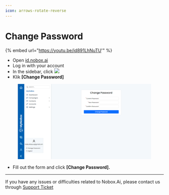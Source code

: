 ```yaml
---
icon: arrows-rotate-reverse
---
```


# Change Password

{% embed url="https://youtu.be/id891LhNuTU'" %}

* Open [id.nobox.ai](https://id.nobox.ai/Account/Login/?ReturnUrl=%2F)
* Log in with your account
* In the sidebar, click ![](https://crm.nobox.ai/media/public/Knowladge%20Base%20New/Setting/User.png)
* Klik **\[Change Password]**

<figure><img src="../../.gitbook/assets/change pw.png" alt=""><figcaption></figcaption></figure>

* Fill out the form and click **\[Change Password].**

***

If you have any issues or difficulties related to Nobox.Ai, please contact us through [Support Ticket](https://crm.nobox.ai/clients/tickets)
